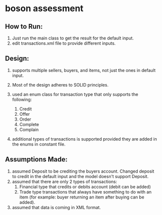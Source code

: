 # boson assessment

## How to Run:

1. Just run the main class to get the result for the default input.
2. edit transactions.xml file to provide different inputs.

## Design:

1. supports multiple sellers, buyers, and items, not just the ones in default input.
2. Most of the design adheres to SOLID principles.
3. used an enum class for transaction type that only supports the following:
   1. Credit
   2. Offer
   3. Order
   4. Complete
   5. Complain
   
4. additional types of transactions is supported provided they are added in the enums in constant file.   

## Assumptions Made:

1. assumed Deposit to be crediting the buyers account. Changed deposit to credit in the default input and the model doesn't support Deposit.
2. assumed that there are only 2 types of transactions:
    1. Financial type that credits or debits account (debit can be added)
    2. Trade type transactions that always have something to do with an item (for example: buyer returning an item after buying can be added).
3. assumed that data is coming in XML format.


